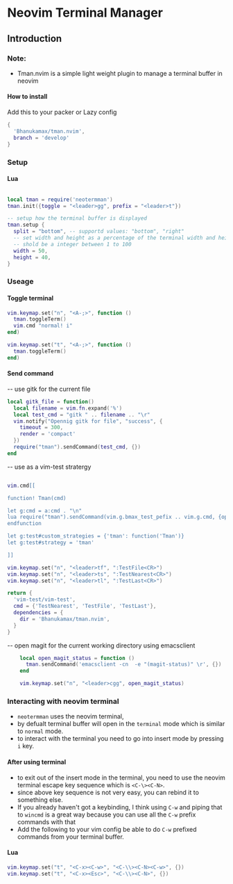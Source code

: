 # Neovim Terminal Manager


## Introduction


### Note:
- Tman.nvim is a simple light weight plugin to manage a terminal buffer in neovim

#### How to install

Add this to your packer or Lazy config

```lua
{
  'Bhanukamax/tman.nvim',
  branch = 'develop'
}
```


### Setup
#### Lua

```lua

local tman = require('neotermman')
tman.init({toggle = "<leader>gg", prefix = "<leader>t"})

-- setup how the terminal buffer is displayed
tman.setup {
  split = "bottom", -- supportd values: "bottom", "right"
  -- set width and height as a percentage of the terminal width and height
  -- shold be a integer between 1 to 100
  width = 50,
  height = 40,
}

```
### Useage

#### Toggle terminal
```lua
vim.keymap.set("n", "<A-;>", function ()
  tman.toggleTerm()
  vim.cmd "normal! i"
end)

vim.keymap.set("t", "<A-;>", function ()
  tman.toggleTerm()
end)

```
#### Send command


-- use gitk for the current file

```lua
local gitk_file = function()
  local filename = vim.fn.expand('%')
  local test_cmd = "gitk " .. filename .. "\r"
  vim.notify("Opennig gitk for file", "success", {
    timeout = 300,
    render = 'compact'
  })
  require("tman").sendCommand(test_cmd, {})
end
```

-- use as a vim-test stratergy
```lua

vim.cmd[[

function! Tman(cmd)

let g:cmd = a:cmd . "\n"
lua require("tman").sendCommand(vim.g.bmax_test_pefix .. vim.g.cmd, {open = true, split = "right"})
endfunction

let g:test#custom_strategies = {'tman': function('Tman')}
let g:test#strategy = 'tman'

]]

vim.keymap.set("n", "<leader>tf", ":TestFile<CR>")
vim.keymap.set("n", "<leader>ts", ":TestNearest<CR>")
vim.keymap.set("n", "<leader>tl", ":TestLast<CR>")

return {
  'vim-test/vim-test',
  cmd = {'TestNearest', 'TestFile', 'TestLast'},
  dependencies = {
    dir = 'Bhanukamax/tman.nvim',
  }
}
```

-- open magit for the current working directory using emacsclient
```lua
    local open_magit_status = function ()
      tman.sendCommand('emacsclient -cn  -e "(magit-status)" \r', {})
    end

    vim.keymap.set("n", "<leader>cgg", open_magit_status)
```

### Interacting with neovim terminal

- `neotermman` uses the neovim terminal,
- by defualt terminal buffer will open in the `terminal` mode which is similar to `normal` mode.
- to interact with the terminal you need to go into insert mode by pressing `i` key.

#### After using terminal
- to exit out of the insert mode in the terminal, you need to use the neovim terminal escape key sequence which is `<C-\><C-N>`.
- since above key sequence is not very easy, you can rebind it to something else.
- If you already haven't got a keybinding, I think using `C-w` and piping that to `wincmd` is a great way because you can use all the `C-w` prefix commands with that
- Add the following to your vim config be able to do `C-w` prefixed commands from your terminal buffer.

#### Lua

```lua
vim.keymap.set("t", "<C-x><C-w>", "<C-\\><C-N><C-w>", {})
vim.keymap.set("t", "<C-x><Esc>", "<C-\\><C-N>", {})
```

